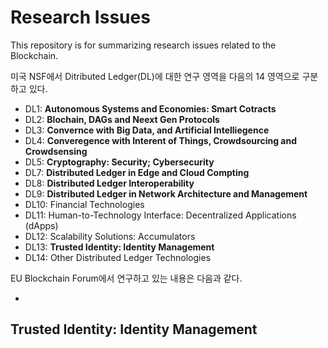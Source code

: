 # Research Issues

This repository is for summarizing research issues related to the Blockchain.

미국 NSF에서 Ditributed Ledger(DL)에 대한 연구 영역을 다음의 14 영역으로 구분하고 있다. 


* DL1: **Autonomous Systems and Economies: Smart Cotracts**
* DL2: **Blochain, DAGs and Neext Gen Protocols**
* DL3: **Convernce with Big Data, and Artificial Intelliegence**
* DL4: **Converegence with Interent of Things, Crowdsourcing and Crowdsensing**
* DL5: **Cryptography: Security; Cybersecurity**
* DL7: **Distributed Ledger in Edge and Cloud Compting**
* DL8: **Distributed Ledger Interoperability**
* DL9: **Distributed Ledger in Network Architecture and Management**
* DL10: Financial Technologies
* DL11: Human-to-Technology Interface: Decentralized Applications (dApps)
* DL12: Scalability Solutions: Accumulators
* DL13: **Trusted Identity: Identity Management**
* DL14: Other Distributed Ledger Technologies

EU Blockchain Forum에서 연구하고 있는 내용은 다음과 같다. 

*




## Trusted Identity: Identity Management

